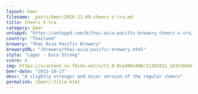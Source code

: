 ```yaml
---
layout: beer
filename: _posts/beer/2016-11-09-cheers-x-tra.md
title: Cheers X-tra
category: beer
untappd: "https://untappd.com/b/thai-asia-pacific-brewery-cheers-x-tra/17453"
country: "Thailand"
brewery: "Thai Asia Pacific Brewery"
breweryURL: "/brewery/thai-asia-pacific-brewery.html"
style: "Lager - Euro Strong"
score: 6
img: https://scontent.xx.fbcdn.net/v/t1.0-0/p480x480/11201812_10153656865613745_2836886776655090085_n.jpg?_nc_cat=110&_nc_ht=scontent.xx&oh=2d44fbcbc621cca9ff9605a5ab5c0397&oe=5C94FA38
beer-date: "2015-10-17"
desc: "A slightly stronger and nicer version of the regular cheers"
permalink: /beer/:title.html
---
```

